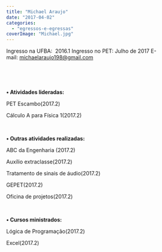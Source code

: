 ```yaml
---
title: "Michael Araujo"
date: "2017-04-02"
categories: 
  - "egressos-e-egressas"
coverImage: "Michael.jpg"
---
```


Ingresso na UFBA:  2016.1 Ingresso no PET: Julho de 2017 E-mail: [michaelaraujo198@gmail.com](mailto:michaelaraujo198@gmail.com)[](http://gmail.com/)

 

 

**• Atividades lideradas:**

PET Escambo(2017.2)

Cálculo A para Física 1(2017.2)

 

**• Outras atividades realizadas:** 

ABC da Engenharia (2017.2)

Auxílio extraclasse(2017.2)

Tratamento de sinais de áudio(2017.2)

GEPET(2017.2)

Oficina de projetos(2017.2)

 

**• Cursos ministrados:**

Lógica de Programação(2017.2)

Excel(2017.2)
